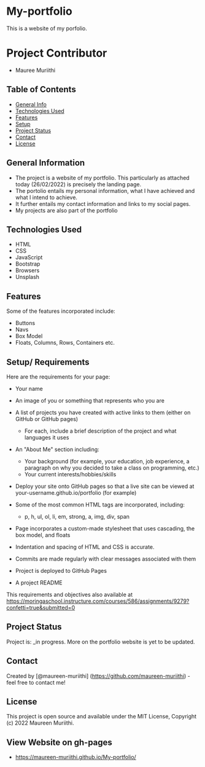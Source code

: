 # My-portfolio

This is a website of my porfolio.

# Project Contributor

- Mauree Muriithi

## Table of Contents

- [General Info](#general-information)
- [Technologies Used](#technologies-used)
- [Features](#features)
- [Setup](#setup/Instructions)
- [Project Status](#project-status)
- [Contact](#contact)
- [License](#license)

## General Information

- The project is a website of my portfolio. This particularly as attached today (26/02/2022) is precisely the landing page.
- The portolio entails my personal information, what I have achieved and what I intend to achieve.
- It further entails my contact information and links to my social pages.
- My projects are also part of the portfolio

## Technologies Used

- HTML
- CSS
- JavaScript
- Bootstrap
- Browsers
- Unsplash

## Features

Some of the features incorporated include:

- Buttons
- Navs
- Box Model
- Floats, Columns, Rows, Containers etc.

## Setup/ Requirements

Here are the requirements for your page:

- Your name
- An image of you or something that represents who you are
- A list of projects you have created with active links to them (either on GitHub or GitHub pages)
  - For each, include a brief description of the project and what languages it uses
- An "About Me" section including:
  - Your background (for example, your education, job experience, a paragraph on why you decided to take a class on programming, etc.)
  - Your current interests/hobbies/skills
- Deploy your site onto GitHub pages so that a live site can be viewed at your-username.github.io/portfolio (for example)

- Some of the most common HTML tags are incorporated, including:

  - p, h, ul, ol, li, em, strong, a, img, div, span

- Page incorporates a custom-made stylesheet that uses cascading, the box model, and floats
- Indentation and spacing of HTML and CSS is accurate.
- Commits are made regularly with clear messages associated with them
- Project is deployed to GitHub Pages
- A project README

This requirements and objectives also available at https://moringaschool.instructure.com/courses/586/assignments/9279?confetti=true&submitted=0

## Project Status

Project is: \_in progress. More on the portfolio website is yet to be updated. 

## Contact

Created by [@maureen-muriithi] (https://github.com/maureen-muriithi) - feel free to contact me!

## License

This project is open source and available under the MIT License, Copyright (c) 2022 Maureen Muriithi.


## View Website on gh-pages
- https://maureen-muriithi.github.io/My-portfolio/
